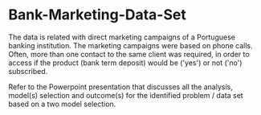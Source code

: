 # Bank-Marketing-Data-Set
The data is related with direct marketing campaigns of a Portuguese banking institution. The marketing campaigns were based on phone calls. Often, more than one contact to the same client was required, in order to access if the product (bank term deposit) would be ('yes') or not ('no') subscribed. 

Refer to the Powerpoint presentation that discusses all the analysis, model(s) selection and outcome(s) for the identified problem / data set based on a two model selection.

